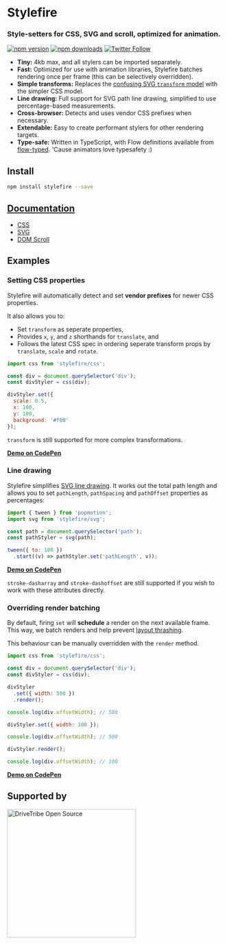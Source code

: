 # Stylefire

### Style-setters for CSS, SVG and scroll, optimized for animation.

[![npm version](https://img.shields.io/npm/v/stylefire.svg?style=flat-square)](https://www.npmjs.com/package/stylefire)
[![npm downloads](https://img.shields.io/npm/dm/stylefire.svg?style=flat-square)](https://www.npmjs.com/package/stylefire)
[![Twitter Follow](https://img.shields.io/twitter/follow/espadrine.svg?style=social&label=Follow)](http://twitter.com/popmotionjs)

- **Tiny:** 4kb max, and all stylers can be imported separately.
- **Fast:** Optimized for use with animation libraries, Stylefire batches rendering once per frame (this can be selectively overridden).
- **Simple transforms:** Replaces the [confusing SVG `transform` model](https://css-tricks.com/transforms-on-svg-elements/) with the simpler CSS model.
- **Line drawing:** Full support for SVG path line drawing, simplified to use percentage-based measurements.
- **Cross-browser:** Detects and uses vendor CSS prefixes when necessary.
- **Extendable:** Easy to create performant stylers for other rendering targets.
- **Type-safe:** Written in TypeScript, with Flow definitions available from [flow-typed](https://github.com/flowtype/flow-typed). 'Cause animators love typesafety :)

## Install

```bash
npm install stylefire --save
```

## [Documentation](https://popmotion.io/api/stylefire)
- [CSS](https://popmotion.io/api/css)
- [SVG](https://popmotion.io/api/svg)
- [DOM Scroll](https://popmotion.io/api/dom-scroll)

## Examples

### Setting CSS properties

Stylefire will automatically detect and set **vendor prefixes** for newer CSS properties.

It also allows you to:
- Set `transform` as seperate properties,
- Provides `x`, `y`, and `z` shorthands for `translate`, and
- Follows the latest CSS spec in ordering seperate transform props by `translate`, `scale` and `rotate`.

```javascript
import css from 'stylefire/css';

const div = document.querySelector('div');
const divStyler = css(div);

divStyler.set({
  scale: 0.5,
  x: 100,
  y: 100,
  background: '#f00'
});
```

`transform` is still supported for more complex transformations.

**[Demo on CodePen](https://codepen.io/popmotion/pen/PJKrQo)**

### Line drawing

Stylefire simplifies [SVG line drawing](https://css-tricks.com/svg-line-animation-works/). It works out the total path length and allows you to set `pathLength`, `pathSpacing` and `pathOffset` properties as percentages:

```javascript
import { tween } from 'popmotion';
import svg from 'stylefire/svg';

const path = document.querySelector('path');
const pathStyler = svg(path);

tween({ to: 100 })
  .start((v) => pathStyler.set('pathLength', v));
```

**[Demo on CodePen](https://codepen.io/popmotion/pen/JryxRb)**

`stroke-dasharray` and `stroke-dashoffset` are still supported if you wish to work with these attributes directly.

### Overriding render batching

By default, firing `set` will **schedule** a render on the next available frame. This way, we batch renders and help prevent [layout thrashing](https://developers.google.com/web/fundamentals/performance/rendering/avoid-large-complex-layouts-and-layout-thrashing).

This behaviour can be manually overridden with the `render` method. 

```javascript
import css from 'stylefire/css';

const div = document.querySelector('div');
const divStyler = css(div);

divStyler
  .set({ width: 500 })
  .render();

console.log(div.offsetWidth); // 500

divStyler.set({ width: 100 });

console.log(div.offsetWidth); // 500

divStyler.render();

console.log(div.offsetWidth); // 100
```

**[Demo on CodePen](https://codepen.io/popmotion/pen/pWrGym)**

## Supported by
<img src="https://user-images.githubusercontent.com/7850794/31086561-107648a4-a792-11e7-88bf-a0c0cfcafb79.png" width="300" alt="DriveTribe Open Source">
